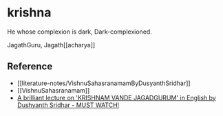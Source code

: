 # krishna

He whose complexion is dark, Dark-complexioned.

JagathGuru, Jagath[[acharya]]

## Reference

- [[literature-notes/VishnuSahasranamamByDusyanthSridhar]]
- [[VishnuSahasranamam]]
- [A brilliant lecture on 'KRISHNAM VANDE JAGADGURUM' in English by Dushyanth Sridhar - MUST WATCH!](https://www.youtube.com/watch?v=UFi-bLF65mA&t=571s)
